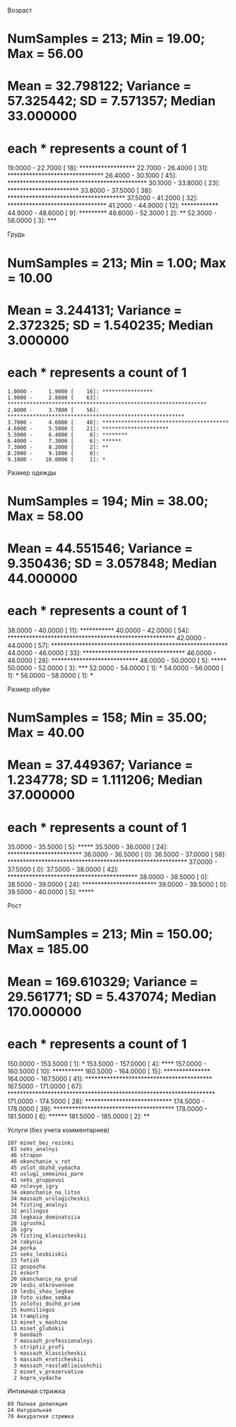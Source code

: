 Возраст

# NumSamples = 213; Min = 19.00; Max = 56.00
# Mean = 32.798122; Variance = 57.325442; SD = 7.571357; Median 33.000000
# each * represents a count of 1
   19.0000 -    22.7000 [    18]: ******************
   22.7000 -    26.4000 [    31]: *******************************
   26.4000 -    30.1000 [    45]: *********************************************
   30.1000 -    33.8000 [    23]: ***********************
   33.8000 -    37.5000 [    38]: **************************************
   37.5000 -    41.2000 [    32]: ********************************
   41.2000 -    44.9000 [    12]: ************
   44.9000 -    48.6000 [     9]: *********
   48.6000 -    52.3000 [     2]: **
   52.3000 -    56.0000 [     3]: ***

Грудь

# NumSamples = 213; Min = 1.00; Max = 10.00
# Mean = 3.244131; Variance = 2.372325; SD = 1.540235; Median 3.000000
# each * represents a count of 1
    1.0000 -     1.9000 [    16]: ****************
    1.9000 -     2.8000 [    63]: ***************************************************************
    2.8000 -     3.7000 [    56]: ********************************************************
    3.7000 -     4.6000 [    40]: ****************************************
    4.6000 -     5.5000 [    21]: *********************
    5.5000 -     6.4000 [     8]: ********
    6.4000 -     7.3000 [     6]: ******
    7.3000 -     8.2000 [     2]: **
    8.2000 -     9.1000 [     0]:
    9.1000 -    10.0000 [     1]: *
	
Размер одежды

# NumSamples = 194; Min = 38.00; Max = 58.00
# Mean = 44.551546; Variance = 9.350436; SD = 3.057848; Median 44.000000
# each * represents a count of 1
   38.0000 -    40.0000 [    11]: ***********
   40.0000 -    42.0000 [    54]: ******************************************************
   42.0000 -    44.0000 [    57]: *********************************************************
   44.0000 -    46.0000 [    33]: *********************************
   46.0000 -    48.0000 [    28]: ****************************
   48.0000 -    50.0000 [     5]: *****
   50.0000 -    52.0000 [     3]: ***
   52.0000 -    54.0000 [     1]: *
   54.0000 -    56.0000 [     1]: *
   56.0000 -    58.0000 [     1]: *
   
   
Размер обуви

# NumSamples = 158; Min = 35.00; Max = 40.00
# Mean = 37.449367; Variance = 1.234778; SD = 1.111206; Median 37.000000
# each * represents a count of 1
   35.0000 -    35.5000 [     5]: *****
   35.5000 -    36.0000 [    24]: ************************
   36.0000 -    36.5000 [     0]:
   36.5000 -    37.0000 [    58]: **********************************************************
   37.0000 -    37.5000 [     0]:
   37.5000 -    38.0000 [    42]: ******************************************
   38.0000 -    38.5000 [     0]:
   38.5000 -    39.0000 [    24]: ************************
   39.0000 -    39.5000 [     0]:
   39.5000 -    40.0000 [     5]: *****
   
   
Рост

# NumSamples = 213; Min = 150.00; Max = 185.00
# Mean = 169.610329; Variance = 29.561771; SD = 5.437074; Median 170.000000
# each * represents a count of 1
  150.0000 -   153.5000 [     1]: *
  153.5000 -   157.0000 [     4]: ****
  157.0000 -   160.5000 [    10]: **********
  160.5000 -   164.0000 [    15]: ***************
  164.0000 -   167.5000 [    41]: *****************************************
  167.5000 -   171.0000 [    67]: *******************************************************************
  171.0000 -   174.5000 [    28]: ****************************
  174.5000 -   178.0000 [    39]: ***************************************
  178.0000 -   181.5000 [     6]: ******
  181.5000 -   185.0000 [     2]: **
  
Услуги (без учета комментариев)

    107 minet_bez_rezinki
     83 seks_analnyi
     46 strapon
     46 okonchanie_v_rot
     45 zolot_dozhd_vydacha
     43 uslugi_semeinoi_pare
     41 seks_gruppovoi
     40 rolevye_igry
     34 okonchanie_na_litso
     34 massazh_urologicheskii
     34 fisting_analnyi
     32 anilingus
     28 legkaia_dominatsiia
     28 igrushki
     26 igry
     26 fisting_klassicheskii
     24 rabynia
     24 porka
     23 seks_lesbiiskii
     23 fetish
     22 gospozha
     21 eskort
     20 okonchanie_na_grud
     20 lesbi_otkrovennoe
     19 lesbi_shou_legkoe
     19 foto_video_semka
     15 zolotoi_dozhd_priem
     15 kunnilingus
     14 trampling
     13 minet_v_mashine
     11 minet_glubokii
      9 bandazh
      7 massazh_professionalnyi
      5 striptiz_profi
      5 massazh_klassicheskii
      5 massazh_eroticheskii
      3 massazh_rasslabliaiushchii
      2 minet_v_prezervative
      2 kopro_vydacha
  
  
Интимная стрижка

	89 Полная депиляция
	24 Натуральная
	70 Аккуратная стрижка
